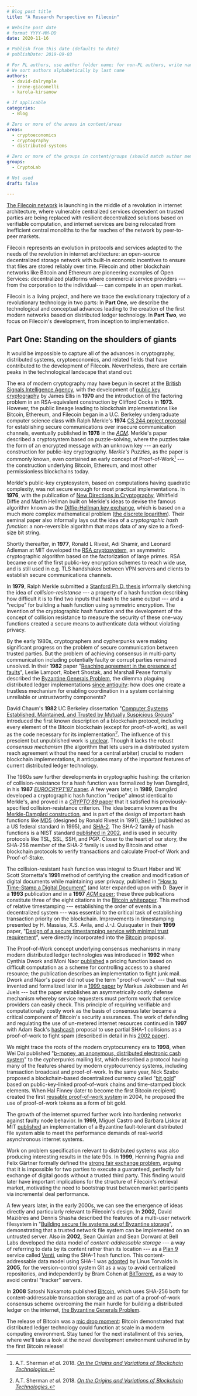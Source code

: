 ```yaml
---
# Blog post title
title: "A Research Perspective on Filecoin"

# Website post date
# format YYYY-MM-DD
date: 2020-11-16

# Publish from this date (defaults to date)
# publishDate: 2019-09-03

# For PL authors, use author folder name; for non-PL authors, write name as in paper within ""
# We sort authors alphabetically by last name
authors:
  - david-dalrymple
  - irene-giacomelli
  - karola-kirsanow

# If applicable
categories:
  - Blog

# Zero or more of the areas in content/areas
areas:
  - cryptoeconomics
  - cryptography
  - distributed-systems

# Zero or more of the groups in content/groups (should match author membership)
groups:
  - CryptoLab

# Not used
draft: false

---
```


[The Filecoin network](https://filecoin.io/) is launching in the middle of a revolution in internet architecture, where vulnerable centralized services dependent on trusted parties are being replaced with resilient decentralized solutions based on verifiable computation, and internet services are being relocated from inefficient central monoliths to the far reaches of the network by peer-to-peer markets.

Filecoin represents an evolution in protocols and services adapted to the needs of the revolution in internet architecture: an open-source decentralized storage network with built-in economic incentives to ensure that files are stored reliably over time. Filecoin and other blockchain networks like Bitcoin and Ethereum are pioneering examples of Open Services: decentralized platforms where commercial service providers ---from the corporation to the individual--- can compete in an open market.

Filecoin is a living project, and here we trace the evolutionary trajectory of a revolutionary technology in two parts: In **Part One**, we describe the technological and conceptual advances leading to the creation of the first modern networks based on distributed ledger technology. In **Part Two**, we focus on Filecoin's development, from inception to implementation.

## Part One: Standing on the shoulders of giants

It would be impossible to capture all of the advances in cryptography, distributed systems, cryptoeconomics, and related fields that have contributed to the development of Filecoin. Nevertheless, there are certain peaks in the technological landscape that stand out:

The era of modern cryptography may have begun in secret at the [British Signals Intelligence Agency](https://en.wikipedia.org/wiki/GCHQ), with the development of [public key cryptography](https://web.archive.org/web/20170216051636/https://www.gchq.gov.uk/sites/default/files/document_files/CESG_Research_Report_No_3006_0.pdf) by James Ellis in **1970** and the introduction of the factoring problem in an RSA-equivalent construction by Clifford Cocks in **1973.** However, the public lineage leading to blockchain implementations like Bitcoin, Ethereum, and Filecoin began in a U.C. Berkeley undergraduate computer science class with Ralph Merkle's **1974** [CS 244 project proposal](https://www.merkle.com/1974/FirstCS244projectProposal.pdf) for establishing secure communications over insecure communication channels, eventually published in **1978** in the [*ACM*](https://www.merkle.com/1974/PuzzlesAsPublished.pdf). Merkle's paper described a cryptosystem based on puzzle-solving, where the puzzles take the form of an encrypted message with an unknown key --- an early construction for public-key cryptography. *Merkle's Puzzles*, as the paper is commonly known, even contained an early concept of Proof-of-Work[^1] --- the construction underlying Bitcoin, Ethereum, and most other permissionless blockchains today.

Merkle's public-key cryptosystem, based on computations having quadratic complexity, was not secure enough for most practical implementations. In **1976**, with the publication of [New Directions in Cryptography](https://ee.stanford.edu/~hellman/publications/24.pdf), Whitfield Diffie and Martin Hellman built on Merkle's ideas to devise the famous algorithm known as the [Diffie-Hellman key exchange](https://en.wikipedia.org/wiki/Diffie-Hellman), which is based on a much more complex mathematical problem ([the discrete logarithm](https://en.wikipedia.org/wiki/Discrete_logarithm_problem)). Their seminal paper also informally lays out the idea of a *cryptographic hash function*: a non-reversible algorithm that maps data of any size to a fixed-size bit string.

Shortly thereafter, in **1977**, Ronald L Rivest, Adi Shamir, and Leonard Adleman at MIT developed the [RSA cryptosystem](https://people.csail.mit.edu/rivest/Rsapaper.pdf), an asymmetric cryptographic algorithm based on the factorization of large primes. RSA became one of the first public-key encryption schemes to reach wide use, and is still used in e.g. TLS handshakes between VPN servers and clients to establish secure communications channels.

In **1979**, Ralph Merkle submitted a [Stanford Ph.D. thesis](http://www.merkle.com/papers/Thesis1979.pdf) informally sketching the idea of *collision-resistance* --- a property of a hash function describing how difficult it is to find two inputs that hash to the same output --- and a "recipe" for building a hash function using symmetric encryption. The invention of the cryptographic hash function and the development of the concept of collision resistance to measure the security of these one-way functions created a secure means to authenticate data without violating privacy.

By the early 1980s, cryptographers and cypherpunks were making significant progress on the problem of secure communication between trusted parties. But the problem of achieving consensus in multi-party communication including potentially faulty or corrupt parties remained unsolved. In their **1982** paper "[Reaching agreement in the presence of faults](https://citeseerx.ist.psu.edu/viewdoc/download;jsessionid=CAE9DBDC8B6AF902132B7859E38E3E06?doi=10.1.1.68.4044&rep=rep1&type=pdf)", Leslie Lamport, Robert Shostak, and Marshall Pease formally described the [Byzantine Generals Problem](http://citeseerx.ist.psu.edu/viewdoc/download?doi=10.1.1.126.9525&rep=rep1&type=pdf), the dilemma plaguing distributed ledger implementations [since antiquity](https://ethw.org/Distributed_ledgers): how does one create a trustless mechanism for enabling coordination in a system containing unreliable or untrustworthy components?

David Chaum's **1982** UC Berkeley dissertation "[Computer Systems Established, Maintained, and Trusted by Mutually Suspicious Groups](https://www.chaum.com/publications/research_chaum_2.pdf)" introduced the first known description of a blockchain protocol, including every element of the Bitcoin blockchain (except for proof-of-work), as well as the code necessary for its implementation[^2]. The influence of this prescient but unpublished work is [unclear](https://arxiv.org/pdf/1810.06130.pdf). Though it lacks the robust *consensus mechanism* (the algorithm that lets users in a distributed system reach agreement without the need for a central arbiter) crucial to modern blockchain implementations, it anticipates many of the important features of current distributed ledger technology.

The 1980s saw further developments in cryptographic hashing: the criterion of collision-resistance for a hash function was formalized by Ivan Damgård, in his **1987** [*EUROCRYPT'87* paper](https://www.researchgate.net/publication/226671358_Collision_Free_Hash_Functions_and_Public_Key_Signature_Schemes). A few years later, in **1989**, Damgård developed a cryptographic hash function "recipe" almost identical to Merkle's, and proved in a [*CRYPTO'89* paper](https://www.researchgate.net/publication/221354712_A_Design_Principle_for_Hash_Functions) that it satisfied his previously-specified collision-resistance criterion. The idea became known as the [Merkle-Damgård construction](https://en.wikipedia.org/wiki/Merkle%E2%80%93Damg%C3%A5rd_construction), and is part of the design of important hash functions like [MD5](https://en.wikipedia.org/wiki/MD5) (designed by Ronald Rivest in 1991), [SHA-1](https://en.wikipedia.org/wiki/SHA-1) (published as a US federal standard in 1995), and [SHA-2](https://en.wikipedia.org/wiki/SHA-2). The SHA-2 family of hash functions is a NIST standard [published in 2002](https://csrc.nist.gov/csrc/media/publications/fips/180/2/archive/2002-08-01/documents/fips180-2.pdf), and is used in security protocols like TSL, SSL, SSH, and PGP. Closer to the heart of our story, the SHA-256 member of the SHA-2 family is used by Bitcoin and other blockchain protocols to verify transactions and calculate Proof-of Work and Proof-of-Stake.

The collision-resistant hash function was integral to Stuart Haber and W. Scott Stornetta's **1991** method of certifying the creation and modification of digital documents while maintaining user privacy, published in ["How to Time-Stamp a Digital Document"](https://www.anf.es/pdf/Haber_Stornetta.pdf) (and later expanded upon with D. Bayer in a **1993** publication and in a **1997** [*ACM* paper](https://nakamotoinstitute.org/static/docs/secure-names-bit-strings.pdf); these three publications constitute three of the eight citations in the [Bitcoin whitepaper](https://bitcoin.org/bitcoin.pdf). This method of relative timestamping --- establishing the order of events in a decentralized system --- was essential to the critical task of establishing transaction priority on the blockchain. Improvements in timestamping presented by H. Massias, X.S. Avila, and J.-J. Quisquater in their **1999** paper, "[Design of a secure timestamping service with minimal trust requirement](https://nakamotoinstitute.org/static/docs/secure-timestamping-service.pdf)", were directly incorporated into the [Bitcoin](https://bitcoin.org/bitcoin.pdf) proposal.

The Proof-of-Work concept underlying consensus mechanisms in many modern distributed ledger technologies was introduced in **1992** when Cynthia Dwork and Moni Naor [published](http://www.wisdom.weizmann.ac.il/~naor/PAPERS/pvp.pdf) a pricing function based on difficult computation as a scheme for controlling access to a shared resource; the publication describes an implementation to fight junk mail. Dwork and Naor's paper did not use the term "proof-of-work" --- that was invented and formalized later in a [1999 paper](http://www.hashcash.org/papers/bread-pudding.pdf) by Markus Jakobssen and Ari Juels --- but the paper establishes an asymmetrically costly defense mechanism whereby service requesters must perform work that service providers can easily check. This principle of requiring verifiable and computationally costly work as the basis of consensus later became a critical component of Bitcoin's security assurances. The work of defending and regulating the use of un-metered internet resources continued in **1997** with Adam Back's [hashcash](http://www.hashcash.org/papers/announce.txt) proposal to use partial SHA-1 collisions as a proof-of-work to fight spam (described in detail in his [2002 paper](http://www.hashcash.org/papers/hashcash.pdf)).

We might trace the roots of the modern cryptocurrency era to **1998**, when Wei Dai published "[b-money, an anonymous, distributed electronic cash system](http://www.weidai.com/bmoney.txt)" to the cypherpunks mailing list, which described a protocol having many of the features shared by modern cryptocurrency systems, including transaction broadcast and proof-of-work. In the same year, Nick Szabo proposed a blockchain-based decentralized currency called "[bit gold](https://unenumerated.blogspot.com/2005/12/bit-gold.html)" based on public-key-linked proof-of-work chains and time-stamped block elements. When Hal Finney (later to become the first Bitcoin recipient) created the first [reusable proof-of-work system](https://nakamotoinstitute.org/finney/rpow/index.html) in 2004, he proposed the use of proof-of-work tokens as a form of bit gold.

The growth of the internet spurred further work into hardening networks against faulty node behavior. In **1999,** Miguel Castro and Barbara Liskov at MIT [published](http://pmg.csail.mit.edu/papers/osdi99.pdf) an implementation of a Byzantine fault-tolerant distributed file system able to meet the performance demands of real-world asynchronous internet systems.

Work on problem specification relevant to distributed systems was also producing interesting results in the late 90s. In **1999**, Henning Pagnia and Felix Gärtner formally defined the [strong fair exchange problem](https://www.cs.utexas.edu/~shmat/courses/cs395t_fall04/pagnia.pdf), arguing that it is impossible for two parties to execute a guaranteed, perfectly fair exchange of digital goods without a trusted third party. This finding would later have important implications for the structure of Filecoin's retrieval market, motivating the need to bootstrap trust between market participants via incremental deal performance.

A few years later, in the early 2000s, we can see the emergence of ideas directly and particularly relevant to Filecoin's design. In **2002,** David Mazières and Dennis Shasha described the features of a multi-user network filesystem in "[Building secure file systems out of Byzantine storage](https://cs.nyu.edu/cs/faculty/shasha/papers/mazpodc.pdf)", demonstrating that a trusted network file system can be implemented on an untrusted server. Also in **2002,** Sean Quinlan and Sean Dorward at Bell Labs developed the data model of *content-addressable storage* --- a way of referring to data by its content rather than its location --- as a [Plan 9](https://en.wikipedia.org/wiki/Plan_9_from_Bell_Labs) service called [Venti](https://www.usenix.org/legacy/publications/library/proceedings/fast02/quinlan/quinlan_html/index.html), using the SHA-1 hash function. This content-addressable data model using SHA-1 was [adopted](https://github.com/git/git/commit/e83c5163316f89bfbde7d9ab23ca2e25604af290?#diff-c47c7c7383225ab55ff591cb59c41e6b) by Linus Torvalds in **2005**, for the version-control system Git as a way to avoid centralized repositories, and independently by Bram Cohen at [BitTorrent](https://en.wikipedia.org/wiki/Mainline_DHT), as a way to avoid central "tracker" servers.

In **2008** Satoshi Nakamoto published [Bitcoin](https://bitcoin.org/bitcoin.pdf), which uses SHA-256 both for content-addressable transaction storage and as part of a proof-of-work consensus scheme overcoming the main hurdle for building a distributed ledger on the internet, [the Byzantine Generals Problem](https://www.youtube.com/watch?v=IP-rGJKSZ3s&t=390s).

The release of Bitcoin was a [mic drop moment](https://media.giphy.com/media/l0K42u9hCg0x6XbLa/giphy.gif): Bitcoin demonstrated that distributed ledger technology could function at scale in a modern computing environment.  Stay tuned for the next installment of this series, where we'll take a look at the novel development environment ushered in by the first Bitcoin release!


[^1]: A.T. Sherman *et al.* 2018. [*On the Origins and Variations of Blockchain Technologies.*](https://arxiv.org/pdf/1810.06130.pdf)

[^2]: A.T. Sherman *et al.* 2018. [*On the Origins and Variations of Blockchain Technologies.*](https://arxiv.org/pdf/1810.06130.pdf)
